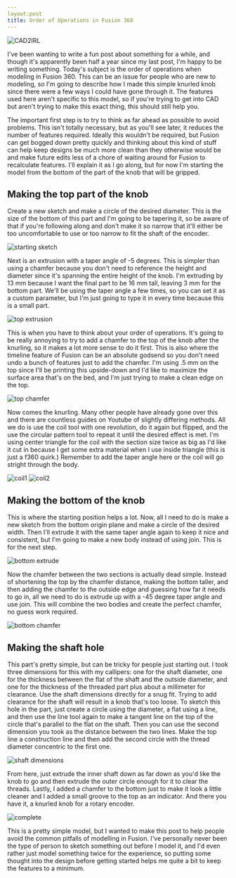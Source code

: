 ```yaml
---
layout:post
title: Order of Operations in Fusion 360
---
```


![CAD2IRL](https://thnikk.github.io/blog/images/knob/knob2knob.jpg)

I've been wanting to write a fun post about something for a while, and though it's apparently been half a year since my last post, I'm happy to be writing something. Today's subject is the order of operations when modeling in Fusion 360. This can be an issue for people who are new to modeling, so I'm going to describe how I made this simple knurled knob since there were a few ways I could have gone through it. The features used here aren't specific to this model, so if you're trying to get into CAD but aren't trying to make this exact thing, this should still help you.

<!--break-->

The important first step is to try to think as far ahead as possible to avoid problems. This isn't totally necessary, but as you'll see later, it reduces the number of features required. Ideally this wouldn't be required, but Fusion can get bogged down pretty quickly and thinking about this kind of stuff can help keep designs be much more clean than they otherwise would be and make future edits less of a chore of waiting around for Fusion to recalculate features. I'll explain it as I go along, but for now I'm starting the model from the bottom of the part of the knob that will be gripped.


## Making the top part of the knob

Create a new sketch and make a circle of the desired diameter. This is the size of the bottom of this part and I'm going to be tapering it, so be aware of that if you're following along and don't make it so narrow that it'll either be too uncomfortable to use or too narrow to fit the shaft of the encoder. 

![starting sketch](https://thnikk.github.io/blog/images/knob/start_sketch.png)

Next is an extrusion with a taper angle of -5 degrees. This is simpler than using a chamfer because you don't need to reference the height and diameter since it's spanning the entire height of the knob. I'm extruding by 13 mm because I want the final part to be 16 mm tall, leaving 3 mm for the bottom part. We'll be using the taper angle a few times, so you can set it as a custom parameter, but I'm just going to type it in every time because this is a small part. 

![top extrusion](https://thnikk.github.io/blog/images/knob/top_extrude.png)

This is when you have to think about your order of operations. It's going to be really annoying to try to add a chamfer to the top of the knob after the knurling, so it makes a lot more sense to do it first. This is also where the timeline feature of Fusion can be an absolute godsend so you don't need undo a bunch of features just to add the chamfer. I'm using .5 mm on the top since I'll be printing this upside-down and I'd like to maximize the surface area that's on the bed, and I'm just trying to make a clean edge on the top.

![top chamfer](https://thnikk.github.io/blog/images/knob/top_chamfer.png)

Now comes the knurling. Many other people have already gone over this and there are countless guides on Youtube of slightly differing methods. All we do is use the coil tool with one revolution, do it again but flipped, and the use the circular pattern tool to repeat it until the desired effect is met. I'm using center triangle for the coil with the section size twice as big as I'd like it cut in because I get some extra material when I use inside triangle (this is just a f360 quirk.) Remember to add the taper angle here or the coil will go stright through the body.

![coil1](https://thnikk.github.io/blog/images/knob/coil1.png)
![coil2](https://thnikk.github.io/blog/images/knob/coil2.png)

## Making the bottom of the knob

This is where the starting position helps a lot. Now, all I need to do is make a new sketch from the bottom origin plane and make a circle of the desired width. Then I'll extrude it with the same taper angle again to keep it nice and consistent, but I'm going to make a new body instead of using join. This is for the next step.

![bottom extrude](https://thnikk.github.io/blog/images/knob/bottom_extrude.png)

Now the chamfer between the two sections is actually dead simple. Instead of shortening the top by the chamfer distance, making the bottom taller, and then adding the chamfer to the outside edge and guessing how far it needs to go in, all we need to do is extrude up with a -45 degree taper angle and use join. This will combine the two bodies and create the perfect chamfer, no guess work required.

![bottom chamfer](https://thnikk.github.io/blog/images/knob/middle_chamfer.png)

## Making the shaft hole

This part's pretty simple, but can be tricky for people just starting out. I took three dimensions for this with my callipers: one for the shaft diameter, one for the thickness between the flat of the shaft and the outside diameter, and one for the thickness of the threaded part plus about a millimeter for clearance. Use the shaft dimensions directly for a snug fit. Trying to add clearance for the shaft will result in a knob that's too loose. To sketch this hole in the part, just create a circle using the diameter, a flat using a line, and then use the line tool again to make a tangent line on the top of the circle that's parallel to the flat on the shaft. Then you can use the second dimension you took as the distance between the two lines. Make the top line a construction line and then add the second circle with the thread diameter concentric to the first one. 

![shaft dimensions](https://thnikk.github.io/blog/images/knob/shaft_sketch.png)

From here, just extrude the inner shaft down as far down as you'd like the knob to go and then extrude the outer circle enough for it to clear the threads. Lastly, I added a chamfer to the bottom just to make it look a little cleaner and I added a small groove to the top as an indicator. And there you have it, a knurled knob for a rotary encoder.

![complete](https://thnikk.github.io/blog/images/knob/complete.png)

This is a pretty simple model, but I wanted to make this post to help people avoid the common pitfalls of modelling in Fusion. I've personally never been the type of person to sketch something out before I model it, and I'd even rather just model something twice for the experience, so putting some thought into the design before getting started helps me quite a bit to keep the features to a minimum.
